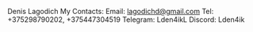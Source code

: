 Denis Lagodich
My Contacts:
Email: lagodichd@gmail.com
Tel: +375298790202, +375447304519
Telegram: Lden4ikL
Discord: Lden4ik
